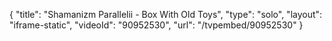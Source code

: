 {
    "title": "Shamanizm Parallelii - Box With Old Toys",
    "type": "solo",
    "layout": "iframe-static",
    "videoId": "90952530",
    "url": "\/tvpembed\/90952530"
}